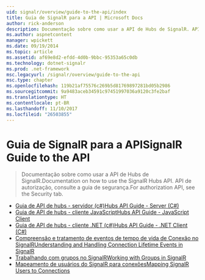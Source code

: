 ```yaml
---
uid: signalr/overview/guide-to-the-api/index
title: Guia de SignalR para a API | Microsoft Docs
author: rick-anderson
description: Documentação sobre como usar a API de Hubs de SignalR. API de autorização, consulte a guia de segurança.
ms.author: aspnetcontent
manager: wpickett
ms.date: 09/19/2014
ms.topic: article
ms.assetid: af69e8d2-efdd-4d0b-9bbc-95353a65c0db
ms.technology: dotnet-signalr
ms.prod: .net-framework
msc.legacyurl: /signalr/overview/guide-to-the-api
msc.type: chapter
ms.openlocfilehash: 119b21af75576c269b5d81769897281bd05b2986
ms.sourcegitcommit: 9a9483aceb34591c97451997036a9120c3fe2baf
ms.translationtype: HT
ms.contentlocale: pt-BR
ms.lasthandoff: 11/10/2017
ms.locfileid: "26503855"
---
```

<a name="signalr-guide-to-the-api"></a><span data-ttu-id="ad11a-104">Guia de SignalR para a API</span><span class="sxs-lookup"><span data-stu-id="ad11a-104">SignalR Guide to the API</span></span>
====================
> <span data-ttu-id="ad11a-105">Documentação sobre como usar a API de Hubs de SignalR.</span><span class="sxs-lookup"><span data-stu-id="ad11a-105">Documentation on how to use the SignalR Hubs API.</span></span> <span data-ttu-id="ad11a-106">API de autorização, consulte a guia de segurança.</span><span class="sxs-lookup"><span data-stu-id="ad11a-106">For authorization API, see the Security tab.</span></span>


- [<span data-ttu-id="ad11a-107">Guia de API de hubs - servidor (c#)</span><span class="sxs-lookup"><span data-stu-id="ad11a-107">Hubs API Guide - Server (C#)</span></span>](hubs-api-guide-server.md)
- [<span data-ttu-id="ad11a-108">Guia de API de hubs - cliente JavaScript</span><span class="sxs-lookup"><span data-stu-id="ad11a-108">Hubs API Guide - JavaScript Client</span></span>](hubs-api-guide-javascript-client.md)
- [<span data-ttu-id="ad11a-109">Guia de API de hubs - cliente .NET (c#)</span><span class="sxs-lookup"><span data-stu-id="ad11a-109">Hubs API Guide - .NET Client (C#)</span></span>](hubs-api-guide-net-client.md)
- [<span data-ttu-id="ad11a-110">Compreensão e tratamento de eventos de tempo de vida de Conexão no SignalR</span><span class="sxs-lookup"><span data-stu-id="ad11a-110">Understanding and Handling Connection Lifetime Events in SignalR</span></span>](handling-connection-lifetime-events.md)
- [<span data-ttu-id="ad11a-111">Trabalhando com grupos no SignalR</span><span class="sxs-lookup"><span data-stu-id="ad11a-111">Working with Groups in SignalR</span></span>](working-with-groups.md)
- [<span data-ttu-id="ad11a-112">Mapeamento de usuários do SignalR para conexões</span><span class="sxs-lookup"><span data-stu-id="ad11a-112">Mapping SignalR Users to Connections</span></span>](mapping-users-to-connections.md)
